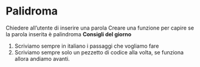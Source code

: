 **Palidroma**
===
Chiedere all’utente di inserire una parola
Creare una funzione per capire se la parola inserita è palindroma
**Consigli del giorno**
1. Scriviamo sempre in italiano i passaggi che vogliamo fare
2. Scriviamo sempre solo un pezzetto di codice alla volta, se funziona allora andiamo avanti.
